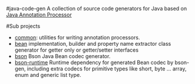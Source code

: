 #java-code-gen
A collection of source code generators for Java based on [Java Annotation Processor](https://docs.oracle.com/javase/8/docs/api/javax/annotation/processing/Processor.html)

#Sub projects
* [common](https://github.com/egopulse/gen/tree/master/common): utilities for writing annotation processors.
* [bean](https://github.com/egopulse/gen/tree/master/bean) implementation, builder and property name extractor class generator for getter only or getter/setter interfaces
* [bson](https://github.com/egopulse/gen/tree/master/bson) Bson Java Bean codec generator.
* [bson-runtime](https://github.com/egopulse/gen/tree/master/bson-runtime) Runtime dependency for generated Bean codec by bson-gen, including extra codecs for primitive types like short, byte ... array, enum and generic list type.
